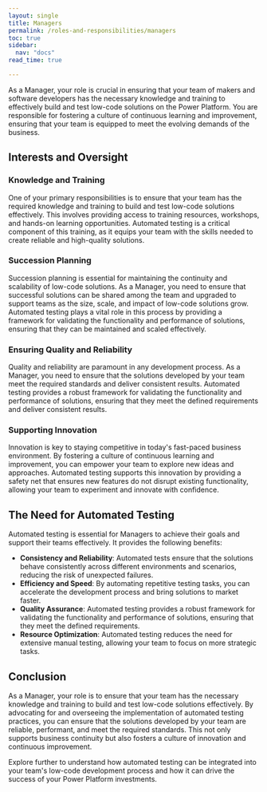 ```yaml
---
layout: single
title: Managers
permalink: /roles-and-responsibilities/managers
toc: true
sidebar:
  nav: "docs"
read_time: true

---
```


As a Manager, your role is crucial in ensuring that your team of makers and software developers has the necessary knowledge and training to effectively build and test low-code solutions on the Power Platform. You are responsible for fostering a culture of continuous learning and improvement, ensuring that your team is equipped to meet the evolving demands of the business.

## Interests and Oversight

### Knowledge and Training

One of your primary responsibilities is to ensure that your team has the required knowledge and training to build and test low-code solutions effectively. This involves providing access to training resources, workshops, and hands-on learning opportunities. Automated testing is a critical component of this training, as it equips your team with the skills needed to create reliable and high-quality solutions.

### Succession Planning

Succession planning is essential for maintaining the continuity and scalability of low-code solutions. As a Manager, you need to ensure that successful solutions can be shared among the team and upgraded to support teams as the size, scale, and impact of low-code solutions grow. Automated testing plays a vital role in this process by providing a framework for validating the functionality and performance of solutions, ensuring that they can be maintained and scaled effectively.

### Ensuring Quality and Reliability

Quality and reliability are paramount in any development process. As a Manager, you need to ensure that the solutions developed by your team meet the required standards and deliver consistent results. Automated testing provides a robust framework for validating the functionality and performance of solutions, ensuring that they meet the defined requirements and deliver consistent results.

### Supporting Innovation

Innovation is key to staying competitive in today's fast-paced business environment. By fostering a culture of continuous learning and improvement, you can empower your team to explore new ideas and approaches. Automated testing supports this innovation by providing a safety net that ensures new features do not disrupt existing functionality, allowing your team to experiment and innovate with confidence.

## The Need for Automated Testing

Automated testing is essential for Managers to achieve their goals and support their teams effectively. It provides the following benefits:

- **Consistency and Reliability**: Automated tests ensure that the solutions behave consistently across different environments and scenarios, reducing the risk of unexpected failures.
- **Efficiency and Speed**: By automating repetitive testing tasks, you can accelerate the development process and bring solutions to market faster.
- **Quality Assurance**: Automated testing provides a robust framework for validating the functionality and performance of solutions, ensuring that they meet the defined requirements.
- **Resource Optimization**: Automated testing reduces the need for extensive manual testing, allowing your team to focus on more strategic tasks.

## Conclusion

As a Manager, your role is to ensure that your team has the necessary knowledge and training to build and test low-code solutions effectively. By advocating for and overseeing the implementation of automated testing practices, you can ensure that the solutions developed by your team are reliable, performant, and meet the required standards. This not only supports business continuity but also fosters a culture of innovation and continuous improvement.

Explore further to understand how automated testing can be integrated into your team's low-code development process and how it can drive the success of your Power Platform investments.
